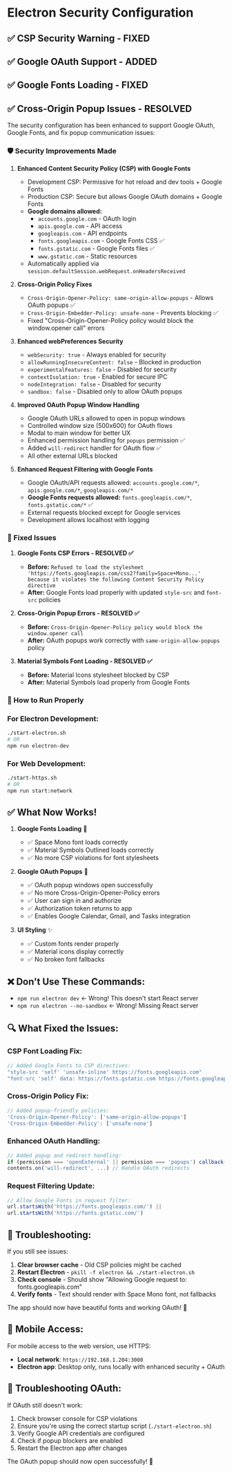 # Electron Security Configuration

## ✅ CSP Security Warning - FIXED
## ✅ Google OAuth Support - ADDED
## ✅ Google Fonts Loading - FIXED
## ✅ Cross-Origin Popup Issues - RESOLVED

The security configuration has been enhanced to support Google OAuth, Google Fonts, and fix popup communication issues:

### 🛡️ Security Improvements Made

1. **Enhanced Content Security Policy (CSP) with Google Fonts**
   - Development CSP: Permissive for hot reload and dev tools + Google Fonts
   - Production CSP: Secure but allows Google OAuth domains + Google Fonts
   - **Google domains allowed:**
     - `accounts.google.com` - OAuth login
     - `apis.google.com` - API access  
     - `googleapis.com` - API endpoints
     - `fonts.googleapis.com` - Google Fonts CSS ✅
     - `fonts.gstatic.com` - Google Fonts files ✅
     - `www.gstatic.com` - Static resources
   - Automatically applied via `session.defaultSession.webRequest.onHeadersReceived`

2. **Cross-Origin Policy Fixes**
   - `Cross-Origin-Opener-Policy: same-origin-allow-popups` - Allows OAuth popups ✅
   - `Cross-Origin-Embedder-Policy: unsafe-none` - Prevents blocking ✅
   - Fixed "Cross-Origin-Opener-Policy policy would block the window.opener call" errors

3. **Enhanced webPreferences Security**
   - `webSecurity: true` - Always enabled for security
   - `allowRunningInsecureContent: false` - Blocked in production
   - `experimentalFeatures: false` - Disabled for security
   - `contextIsolation: true` - Enabled for secure IPC
   - `nodeIntegration: false` - Disabled for security
   - `sandbox: false` - Disabled only to allow OAuth popups

4. **Improved OAuth Popup Window Handling**
   - Google OAuth URLs allowed to open in popup windows
   - Controlled window size (500x600) for OAuth flows
   - Modal to main window for better UX
   - Enhanced permission handling for `popups` permission ✅
   - Added `will-redirect` handler for OAuth flow ✅
   - All other external URLs blocked

5. **Enhanced Request Filtering with Google Fonts**
   - Google OAuth/API requests allowed: `accounts.google.com/*`, `apis.google.com/*`, `googleapis.com/*`
   - **Google Fonts requests allowed:** `fonts.googleapis.com/*`, `fonts.gstatic.com/*` ✅
   - External requests blocked except for Google services
   - Development allows localhost with logging

### 🔐 Fixed Issues

1. **Google Fonts CSP Errors - RESOLVED ✅**
   - **Before:** `Refused to load the stylesheet 'https://fonts.googleapis.com/css2?family=Space+Mono...' because it violates the following Content Security Policy directive`
   - **After:** Google Fonts load properly with updated `style-src` and `font-src` policies

2. **Cross-Origin Popup Errors - RESOLVED ✅**
   - **Before:** `Cross-Origin-Opener-Policy policy would block the window.opener call`
   - **After:** OAuth popups work correctly with `same-origin-allow-popups` policy

3. **Material Symbols Font Loading - RESOLVED ✅**
   - **Before:** Material Icons stylesheet blocked by CSP
   - **After:** Material Symbols load properly from Google Fonts

### 🚀 How to Run Properly

### For Electron Development:
```bash
./start-electron.sh
# OR
npm run electron-dev
```

### For Web Development:
```bash
./start-https.sh
# OR
npm run start:network
```

## ✅ What Now Works!

1. **Google Fonts Loading** 🎨
   - ✅ Space Mono font loads correctly
   - ✅ Material Symbols Outlined loads correctly
   - ✅ No more CSP violations for font stylesheets

2. **Google OAuth Popups** 🔐
   - ✅ OAuth popup windows open successfully
   - ✅ No more Cross-Origin-Opener-Policy errors
   - ✅ User can sign in and authorize
   - ✅ Authorization token returns to app
   - ✅ Enables Google Calendar, Gmail, and Tasks integration

3. **UI Styling** ✨
   - ✅ Custom fonts render properly
   - ✅ Material icons display correctly
   - ✅ No broken font fallbacks

## ❌ Don't Use These Commands:
- `npm run electron dev` ← Wrong! This doesn't start React server
- `npm run electron --no-sandbox` ← Wrong! Missing React server

## 🔍 What Fixed the Issues:

### **CSP Font Loading Fix:**
```javascript
// Added Google Fonts to CSP directives:
"style-src 'self' 'unsafe-inline' https://fonts.googleapis.com"
"font-src 'self' data: https://fonts.gstatic.com https://fonts.googleapis.com"
```

### **Cross-Origin Policy Fix:**
```javascript
// Added popup-friendly policies:
'Cross-Origin-Opener-Policy': ['same-origin-allow-popups']
'Cross-Origin-Embedder-Policy': ['unsafe-none']
```

### **Enhanced OAuth Handling:**
```javascript
// Added popup and redirect handling:
if (permission === 'openExternal' || permission === 'popups') callback(true)
contents.on('will-redirect', ...) // Handle OAuth redirects
```

### **Request Filtering Update:**
```javascript
// Allow Google Fonts in request filter:
url.startsWith('https://fonts.googleapis.com/') ||
url.startsWith('https://fonts.gstatic.com/')
```

## 🐛 Troubleshooting:

If you still see issues:
1. **Clear browser cache** - Old CSP policies might be cached
2. **Restart Electron** - `pkill -f electron && ./start-electron.sh`  
3. **Check console** - Should show "Allowing Google request to: fonts.googleapis.com"
4. **Verify fonts** - Text should render with Space Mono font, not fallbacks

The app should now have beautiful fonts and working OAuth! 🎉

## 📱 Mobile Access:

For mobile access to the web version, use HTTPS:
- **Local network**: `https://192.168.1.204:3000`
- **Electron app**: Desktop only, runs locally with enhanced security + OAuth

## 🐛 Troubleshooting OAuth:

If OAuth still doesn't work:
1. Check browser console for CSP violations
2. Ensure you're using the correct startup script (`./start-electron.sh`)
3. Verify Google API credentials are configured
4. Check if popup blockers are enabled
5. Restart the Electron app after changes

The OAuth popup should now open successfully! 🎉 